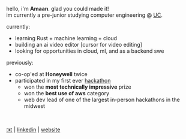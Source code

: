 hello, i'm **Amaan**. glad you could made it!
<br />
im currently a pre-junior studying computer engineering @ [UC](https://www.uc.edu/).

currently:
- learning Rust + machine learning + cloud
- building an ai video editor [cursor for video editing]
- looking for opportunities in cloud, ml, and as a backend swe

previously:
- co-op'ed at **Honeywell** twice
- participated in my first ever [hackathon](https://www.linkedin.com/posts/aniruddhan-ramesh-7854a0221_im-beyond-excited-to-share-that-my-team-activity-7302402548357857280-JjZy?utm_source=share&utm_medium=member_desktop&rcm=ACoAAD6CRZEBddecKFUeZqS7s8HAXqDXvhaUCB8)
    - won the **most technically impressive** prize
    - won the **best use of aws** category
    - web dev lead of one of the largest in-person hackathons in the midwest

<br />


[✉️](mailto:bilwarad@mail.uc.edu) | [linkedin](https://www.linkedin.com/in/amaanbilwar/) | [website](amaanbilwarcom.vercel.app)
